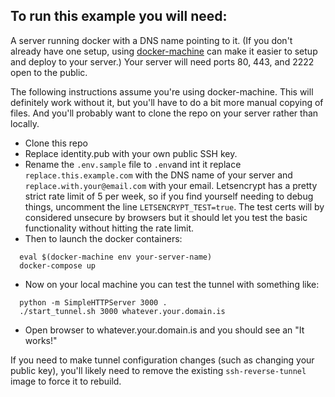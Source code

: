 
## To run this example you will need:

A server running docker with a DNS name pointing to it. (If you don't already have one setup, using [docker-machine]( https://docs.docker.com/machine/get-started-cloud/#examples) can make it easier to setup and deploy to your server.) Your server will need ports 80, 443, and 2222 open to the public.

The following instructions  assume you're using docker-machine. This will definitely work without it, but you'll have to do a bit more manual copying of files. And you'll probably want to clone the repo on your server rather than locally. 

- Clone this repo
- Replace identity.pub with your own public SSH key.
- Rename the `.env.sample` file to `.env`and int it replace `replace.this.example.com` with the DNS name of your server and `replace.with.your@email.com` with your email. Letsencrypt has a pretty strict rate limit of 5 per week, so if you find yourself needing to debug things, uncomment the line `LETSENCRYPT_TEST=true`. The test certs will by considered unsecure by browsers but it should let you test the basic functionality without hitting the rate limit.
- Then to launch the docker containers:
```
  eval $(docker-machine env your-server-name)
  docker-compose up
```
- Now on your local machine you can test the tunnel with something like:
```
  python -m SimpleHTTPServer 3000 .
  ./start_tunnel.sh 3000 whatever.your.domain.is
```
- Open browser to whatever.your.domain.is and you should see an "It works!"

If you need to make tunnel configuration changes (such as changing your public key), you'll likely need to remove the existing `ssh-reverse-tunnel` image to force it to rebuild.
